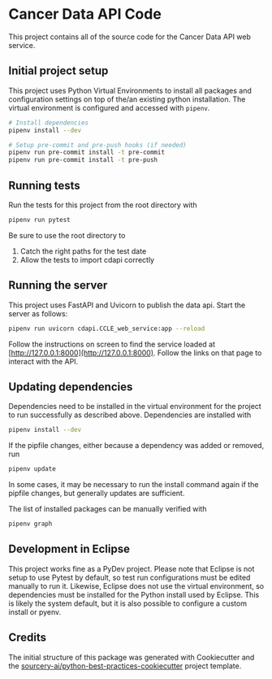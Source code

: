 # Cancer Data API Code

This project contains all of the source code for the Cancer Data API web service.

## Initial project setup

This project uses Python Virtual Environments to install all packages and configuration settings on top of the/an existing python installation. The virtual environment is configured and accessed with `pipenv`.

```sh
# Install dependencies
pipenv install --dev

# Setup pre-commit and pre-push hooks (if needed)
pipenv run pre-commit install -t pre-commit
pipenv run pre-commit install -t pre-push
```

## Running tests

Run the tests for this project from the root directory with

```bash
pipenv run pytest
```

Be sure to use the root directory to
1. Catch the right paths for the test date
2. Allow the tests to import cdapi correctly

## Running the server

This project uses FastAPI and Uvicorn to publish the data api. Start the server as follows:

```bash
pipenv run uvicorn cdapi.CCLE_web_service:app --reload
```

Follow the instructions on screen to find the service loaded at
[http://127.0.0.1:8000](http://127.0.0.1:8000). Follow the links on
that page to interact with the API.

## Updating dependencies

Dependencies need to be installed in the virtual environment for the project to run successfully as described above. Dependencies are installed with

```bash
pipenv install --dev
```

If the pipfile changes, either because a dependency was added or removed, run

```bash
pipenv update
```
In some cases, it may be necessary to run the install command again if the pipfile changes, but generally updates are sufficient.

The list of installed packages can be manually verified with

```bash
pipenv graph
```

## Development in Eclipse

This project works fine as a PyDev project. Please note that Eclipse is not setup to use Pytest by default, so test run configurations must be edited manually to run it. Likewise, Eclipse does not use the virtual environment, so dependencies must be installed for the Python install used by Eclipse. This is likely the system default, but it is also possible to configure a custom install or pyenv.

## Credits
The initial structure of this package was generated with Cookiecutter and the [sourcery-ai/python-best-practices-cookiecutter](https://github.com/sourcery-ai/python-best-practices-cookiecutter) project template.
